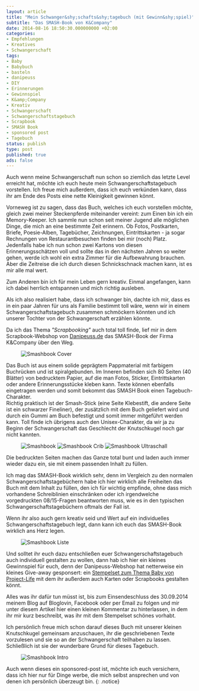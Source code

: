 ```yaml
---
layout: article
title: "Mein Schwanger&shy;schafts&shy;tagebuch (mit Gewinn&shy;spiel)"
subtitle: "Das SMASH-Book von K&Company"
date: 2014-08-16 18:50:30.000000000 +02:00
categories:
- Empfehlungen
- Kreatives
- Schwangerschaft
tags:
- Baby
- Babybuch
- basteln
- danipeuss
- DIY
- Erinnerungen
- Gewinnspiel
- K&amp;Company
- Kreativ
- Schwangerschaft
- Schwangerschaftstagebuch
- Scrapbook
- SMASH Book
- sponsored post
- Tagebuch
status: publish
type: post
published: true
ads: false
---
```

Auch wenn meine Schwangerschaft nun schon so ziemlich das letzte Level erreicht hat, möchte ich euch heute mein Schwangerschaftstagebuch vorstellen. Ich freue mich außerdem, dass ich euch verkünden kann, dass ihr am Ende des Posts eine nette Kleinigkeit gewinnen könnt.

Vorneweg ist zu sagen, dass das Buch, welches ich euch vorstellen möchte, gleich zwei meiner Steckenpferde miteinander vereint: zum Einen bin ich ein Memory-Keeper. Ich sammle nun schon seit meiner Jugend alle möglichen Dinge, die mich an eine bestimmte Zeit erinnern. Ob Fotos, Postkarten, Briefe, Poesie-Alben, Tagebücher, Zeichnungen, Eintrittskarten - ja sogar Rechnungen von Restaurantbesuchen finden bei mir (noch) Platz. Jedenfalls habe ich nun schon zwei Kartons von diesen Erinnerungsschätzen voll und sollte das in den nächsten Jahren so weiter gehen, werde ich wohl ein extra Zimmer für die Aufbewahrung brauchen. Aber die Zeitreise die ich durch diesen Schnickschnack machen kann, ist es mir alle mal wert.

Zum Anderen bin ich für mein Leben gern kreativ. Einmal angefangen, kann ich dabei herrlich entspannen und mich richtig ausleben.

Als ich also realisiert habe, dass ich schwanger bin, dachte ich mir, dass es in ein paar Jahren für uns als Familie bestimmt toll wäre, wenn wir in einem Schwangerschaftstagebuch zusammen schmöckern könnten und ich unserer Tochter von der Schwangerschaft erzählen könnte.

Da ich das Thema *"Scrapbooking"* auch total toll finde, lief mir in dem Scrapbook-Webshop von <a title="danipeuss.de" href="http://www.danipeuss.de/scrapbooking/453-smash-books-a-zubehoer/25401-smash-book-journal-folio-baby" target="_blank" rel="nofollow">Danipeuss.de</a> das SMASH-Book der Firma K&Company über den Weg.

<figure>
	<img src="{{ site.url }}/images/smashbookcover.jpg" alt="Smashbook Cover" />
</figure>

Das Buch ist aus einem solide geprägtem Pappmaterial mit farbigem Buchrücken und ist spiralgebunden. Im Inneren befinden sich 80 Seiten (40 Blätter) von bedrucktem Papier, auf die man Fotos, Sticker, Eintrittskarten oder andere Erinnerungsstücke kleben kann. Texte können ebenfalls eingetragen werden und somit bekommt das SMASH Book einen Tagebuch-Charakter.  
Richtig praktisch ist der Smash-Stick (eine Seite Klebestift, die andere Seite ist ein schwarzer Fineliner), der zusätzlich mit dem Buch geliefert wird und durch ein Gummi am Buch befestigt und somit immer mitgeführt werden kann. Toll finde ich übrigens auch den Unisex-Charakter, da wir ja zu Beginn der Schwangerschaft das Geschlecht der Knutschkugel noch gar nicht kannten.

<figure class="third">
	<img src="{{ site.url }}/images/smashbooksstest.jpg" alt="Smashbook" />
  <img src="{{ site.url }}/images/smashbookcrib.jpg" alt="Smashbook Crib" />
  <img src="{{ site.url }}/images/smashbookultraschall.jpg" alt="Smashbook Ultraschall" />
</figure>

Die bedruckten Seiten machen das Ganze total bunt und laden auch immer wieder dazu ein, sie mit einem passenden Inhalt zu füllen.

Ich mag das SMASH-Book wirklich sehr, denn im Vergleich zu den normalen Schwangerschaftstagebüchern habe ich hier wirklich alle Freiheiten das Buch mit dem Inhalt zu füllen, den ich für wichtig empfinde, ohne dass mich vorhandene Schreiblinien einschränken oder ich irgendwelche vorgedruckten 08/15-Fragen beantworten muss, wie es in den typischen Schwangerschaftstagebüchern oftmals der Fall ist.

Wenn ihr also auch gern kreativ seid und Wert auf ein individuelles Schwangerschaftstagebuch legt, dann kann ich euch das SMASH-Book wirklich ans Herz legen.

<figure>
	<img src="{{ site.url }}/images/smashbookliste.jpg" alt="Smashbook Liste" />
</figure>

Und solltet ihr euch dazu entschließen euer Schwangerschaftstagebuch auch individuell gestalten zu wollen, dann hab ich hier ein kleines Gewinnspiel für euch, denn der Danipeuss-Webshop hat netterweise ein kleines Give-away gesponsert: ein [Stempelset zum Thema Baby von Project-Life](http://www.danipeuss.de/index.php?page=shop.product_details&amp;flypage=flypage.tpl&amp;product_id=40851&amp;category_id=583&amp;option=com_virtuemart&amp;Itemid=640) mit dem ihr außerdem auch Karten oder Scrapbooks gestalten könnt.

Alles was ihr dafür tun müsst ist, bis zum Einsendeschluss des 30.09.2014 meinem Blog auf Bloglovin, Facebook oder per Email zu folgen und mir unter diesem Artikel hier einen kleinen Kommentar zu hinterlassen, in dem ihr mir kurz beschreibt, was ihr mit dem Stempelset schönes vorhabt.

Ich persönlich freue mich schon darauf dieses Buch mit unserer kleinen Knutschkugel gemeinsam anzuschauen, ihr die geschriebenen Texte vorzulesen und sie so an der Schwangerschaft teilhaben zu lassen. Schließlich ist sie der wunderbare Grund für dieses Tagebuch.

<figure>
	<img src="{{ site.url }}/images/smashbookintro.jpg" alt="Smashbook Intro" />
</figure>

Auch wenn dieses ein sponsored-post ist, möchte ich euch versichern, dass ich hier nur für Dinge werbe, die mich selbst ansprechen und von denen ich persönlich überzeugt bin.
{: .notice}

